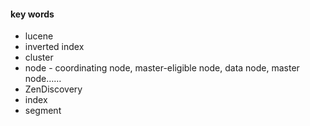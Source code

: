 

#### key words
 * lucene
 * inverted index
 * cluster
 * node - coordinating node, master-eligible node, data node, master node……
 * ZenDiscovery
 * index
 * segment
